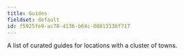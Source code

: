 ```yaml
---
title: Guides
fieldset: default
id: f5925fe9-ac70-4136-b64c-00813136f717
---
```

A list of curated guides for locations with a cluster of towns.